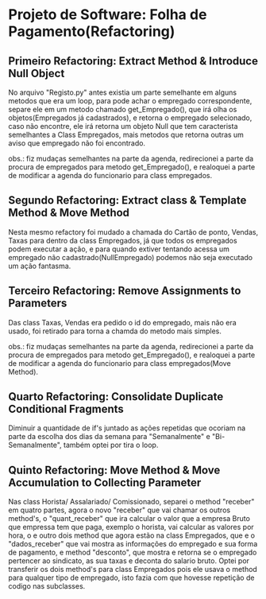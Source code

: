 # Projeto de Software: Folha de Pagamento(Refactoring)

## Primeiro Refactoring: Extract Method & Introduce Null Object

  No arquivo "Registo.py" antes existia um parte semelhante em alguns metodos que era um loop, para pode achar o empregado correspondente, separe ele em um metodo chamado get_Empregado(),  que irá olha os objetos(Empregados já cadastrados), e retorna o empregado selecionado, caso não encontre, ele irá retorna um objeto Null que tem caracterista semelhantes a Class Empregados, mais metodos que retorna outras um aviso que empregado não foi encontrado.
  
  obs.: fiz mudaças semelhantes na parte da agenda, redirecionei a parte da procura de empregados para metodo get_Empregado(), e realoquei a parte de modificar a agenda do funcionario para class empregados.
  
## Segundo Refactoring: Extract class & Template Method & Move Method

  Nesta mesmo refactory foi mudado a chamada do Cartão de ponto, Vendas, Taxas para dentro da class Empregados, já que todos os empregados podem executar a ação, e para quando extiver tentando acessa um empregado não cadastrado(NullEmpregado) podemos não seja executado um ação fantasma.

## Terceiro Refactoring: Remove Assignments to Parameters

  Das class Taxas, Vendas era pedido o id do empregado, mais não era usado, foi retirado para torna a chamda do metodo mais simples.
  
obs.: fiz mudaças semelhantes na parte da agenda, redirecionei a parte da procura de empregados para metodo get_Empregado(), e realoquei a parte de modificar a agenda do funcionario para class empregados(Move Method).

## Quarto Refactoring: Consolidate Duplicate Conditional Fragments
  
  Diminuir a quantidade de if's juntado as ações repetidas que ocoriam na parte da escolha dos dias da semana para "Semanalmente" e "Bi-Semanalmente", também optei por tira o loop.
  
## Quinto Refactoring: Move Method & Move Accumulation to Collecting Parameter
  
  Nas class Horista/ Assalariado/ Comissionado, separei o method "receber" em quatro partes, agora o novo "receber" que vai chamar os outros method's, o "quant_receber" que ira calcular o valor que a empresa Bruto que empressa tem que paga, exemplo o horista, vai calcular as valores por hora, o e outro dois method que agora estão na class Empregados, que e o "dados_receber" que vai mostra as informações do empregado e sua forma de pagamento, e method "desconto", que mostra e retorna se o empregado pertencer ao sindicato, as sua taxas e deconta do salario bruto.
  Optei por transferir os dois method's para class Empregados pois ele usava o method para qualquer tipo de empregado, isto fazia com que hovesse repetição de codigo nas subclasses.

